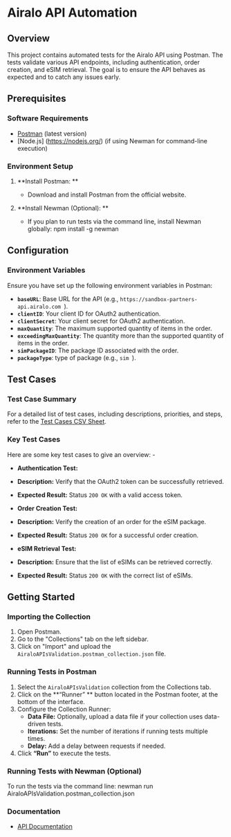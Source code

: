 # Airalo API Automation

## Overview
This project contains automated tests for the Airalo API using Postman. The tests validate various API endpoints, including authentication, order creation, and eSIM retrieval. The goal is to ensure the API behaves as expected and to catch any issues early.

## Prerequisites

### Software Requirements
- [Postman](https://www.postman.com/downloads/) (latest version)
- [Node.js] (https://nodejs.org/) (if using Newman for command-line execution)

### Environment Setup
1. **Install Postman: **
   - Download and install Postman from the official website.

2. **Install Newman (Optional): **
   - If you plan to run tests via the command line, install Newman globally:
     npm install -g newman

## Configuration
### Environment Variables
Ensure you have set up the following environment variables in Postman: 
- **`baseURL`**: Base URL for the API (e.g., `https://sandbox-partners-api.airalo.com `). 
- **`clientID`**: Your client ID for OAuth2 authentication.
- **`clientSecret`**: Your client secret for OAuth2 authentication.
- **`maxQuantity`**: The maximum supported quantity of items in the order.
- **`exceedingMaxQuantity`**: The quantity more than the supported quantity of items in the order.
- **`simPackageID`**: The package ID associated with the order.
- **`packageType`**: type of package (e.g., `sim `).


## Test Cases
### Test Case Summary
For a detailed list of test cases, including descriptions, priorities, and steps, refer to the [Test Cases CSV Sheet](API_TestCases.csv). 


### Key Test Cases 

Here are some key test cases to give an overview: -

- **Authentication Test:**
- **Description:** Verify that the OAuth2 token can be successfully retrieved.
 - **Expected Result:** Status `200 OK` with a valid access token.

- **Order Creation Test:** 
- **Description:** Verify the creation of an order for the eSIM package. 
- **Expected Result:** Status `200 OK` for a successful order creation. 

- **eSIM Retrieval Test:**
 - **Description:** Ensure that the list of eSIMs can be retrieved correctly.
 - **Expected Result:** Status `200 OK` with the correct list of eSIMs.

## Getting Started

### Importing the Collection
1. Open Postman.
2. Go to the "Collections" tab on the left sidebar.
3. Click on "Import" and upload the ` AiraloAPIsValidation.postman_collection.json `  file.

### Running Tests in Postman
1. Select the ` AiraloAPIsValidation ` collection from the Collections tab.
2. Click on the **“Runner” ** button located in the Postman footer, at the bottom of the interface.
3. Configure the Collection Runner:
   - **Data File:** Optionally, upload a data file if your collection uses data-driven tests.
   - **Iterations:** Set the number of iterations if running tests multiple times.
   - **Delay:** Add a delay between requests if needed.
4. Click **“Run”** to execute the tests.

### Running Tests with Newman (Optional)
To run the tests via the command line:
newman run AiraloAPIsValidation.postman_collection.json

### Documentation

- [API Documentation](API_Automation_Documentation.docx)